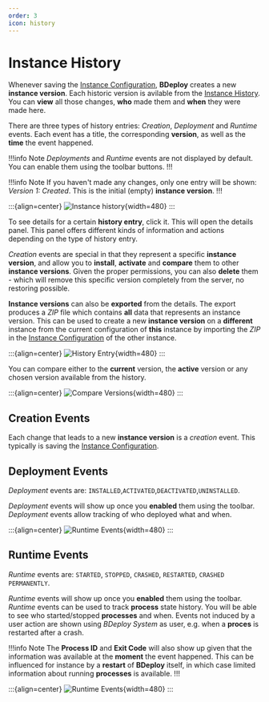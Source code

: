 ```yaml
---
order: 3
icon: history
---
```

# Instance History

Whenever saving the [Instance Configuration](/user/instance/#instance-configuration), **BDeploy** creates a new **instance version**. Each historic version is avilable from the [Instance History](/user/history/#instance-history). You can **view** all those changes, **who** made them and **when** they were made here.

There are three types of history entries: _Creation_, _Deployment_ and _Runtime_ events. Each event has a title, the corresponding **version**, as well as the **time** the event happened.

!!!info Note
_Deployments_ and _Runtime_ events are not displayed by default. You can enable them using the toolbar buttons.
!!!

!!!info Note
If you haven't made any changes, only one entry will be shown: _Version 1: Created_. This is the initial (empty) **instance version**.
!!!

:::{align=center}
![Instance history](/images/Doc_History.png){width=480}
:::

To see details for a certain **history entry**, click it. This will open the details panel. This panel offers different kinds of information and actions depending on the type of history entry.

_Creation_ events are special in that they represent a specific **instance version**, and allow you to **install**, **activate** and **compare** them to other **instance versions**. Given the proper permissions, you can also **delete** them - which will remove this specific version completely from the server, no restoring possible.

**Instance versions** can also be **exported** from the details. The export produces a _ZIP_ file which contains **all** data that represents an instance version. This can be used to create a new **instance version** on a **different** instance from the current configuration of **this** instance by importing the _ZIP_ in the [Instance Configuration](/user/instance/#instance-configuration) of the other instance.

:::{align=center}
![History Entry](/images/Doc_HistoryEntry.png){width=480}
:::

You can compare either to the **current** version, the **active** version or any chosen version available from the history.

:::{align=center}
![Compare Versions](/images/Doc_HistoryCompare.png){width=480}
:::

## Creation Events

Each change that leads to a new **instance version** is a _creation_ event. This typically is saving the [Instance Configuration](/user/instance/#instance-configuration).

## Deployment Events

_Deployment_ events are: `INSTALLED`,`ACTIVATED`,`DEACTIVATED`,`UNINSTALLED`.

_Deployment_ events will show up once you **enabled** them using the toolbar. _Deployment_ events allow tracking of who deployed what and when.

:::{align=center}
![Runtime Events](/images/Doc_HistoryDeployment.png){width=480}
:::

## Runtime Events

_Runtime_ events are: `STARTED`, `STOPPED`, `CRASHED`, `RESTARTED`, `CRASHED PERMANENTLY`.

_Runtime_ events will show up once you **enabled** them using the toolbar. _Runtime_ events can be used to track **process** state history. You will be able to see who started/stopped **processes** and when. Events not induced by a user action are shown using _BDeploy System_ as user, e.g. when a **proces** is restarted after a crash.

!!!info Note
The **Process ID** and **Exit Code** will also show up given that the information was available at the **moment** the event happened. This can be influenced for instance by a **restart** of **BDeploy** itself, in which case limited information about running **processes** is available.
!!!

:::{align=center}
![Runtime Events](/images/Doc_HistoryRuntime.png){width=480}
:::
